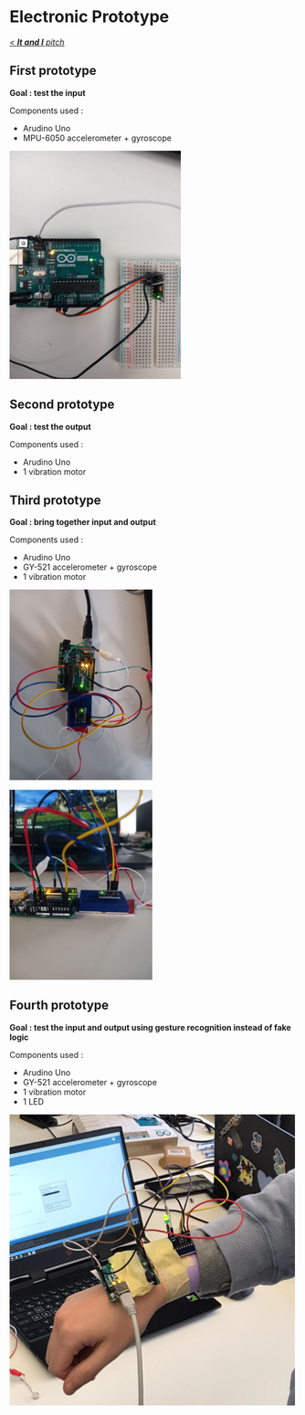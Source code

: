 # Electronic Prototype
*[< **It and I** pitch](../../pitches/2022-11-28-pitch.md)*


## First prototype
**Goal : test the input**

Components used :
- Arudino Uno
- MPU-6050 accelerometer + gyroscope

<img
  src="./2023-01-06/proto_elec_01.jpg"
  alt="proto"
  style="display: inline-block; margin: 0 auto; width : 300px">

## Second prototype
**Goal : test the output**

Components used :
- Arudino Uno
- 1 vibration motor

## Third prototype
**Goal : bring together input and output**

Components used :
- Arudino Uno
- GY-521 accelerometer + gyroscope
- 1 vibration motor

<img
  src="./2023-01-06/proto_elec_02-1.jpg"
  alt="proto"
  style="display: inline-block; margin: 0 auto; width: 250px">

<img
  src="./2023-01-06/proto_elec_02-2.jpg"
  alt="proto"
  style="display: inline-block; margin: 0 auto; width: 250px">

## Fourth prototype
**Goal : test the input and output using gesture recognition instead of fake logic**

Components used :
- Arudino Uno
- GY-521 accelerometer + gyroscope
- 1 vibration motor
- 1 LED

<img
  src="./2023-01-11/proto_elec_03.png"
  alt="proto"
  style="display: inline-block; margin: 0 auto; width: 500px">
